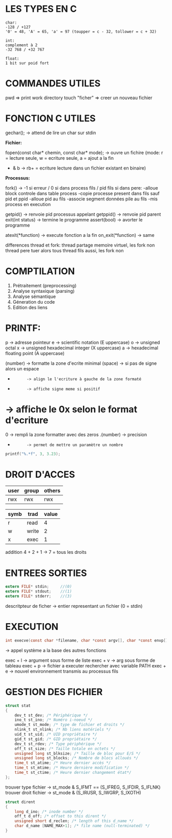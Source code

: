 # LES TYPES EN C

```
char:
-128 / +127
'0' = 48, 'A' = 65, 'a' = 97 (toupper = c - 32, tollower = c + 32)

int:
complement à 2
-32 768 / +32 767

float:
1 bit sur poid fort
```
# COMMANDES UTILES

pwd 			=> print work directory
touch "ficher" 	=> creer un nouveau fichier

# FONCTION C UTILES

gechar(); -> attend de lire un char sur stdin

**Fichier:**

fopen(const char* chemin, const char* mode); -> ouvre un fichire 
(mode: r = lecture seule, w = ecriture seule, a = ajout a la fin
+ & b -> rb+ = ecriture lecture dans un fichier existant en binaire)

**Processus:**

fork() -> -1 si erreur / 0 si dans process fils / pid fils si dans pere:
-alloue block controle dans table process
-copie processe present dans fils sauf pid et ppid
-alloue pid au fils
-associe segment données pile au fils
-mis process en execution

getpid() -> renvoie pid processus appelant
getppid() -> renvoie pid parent
exit(int status) -> termine le programme
assert(bool) -> avorter le programme

atexit(*function) -> execute fonction a la fin
on_exit(*function) -> same

differences thread et fork:
thread partage memoire virtuel, les fork non
thread pere tuer alors tous thread fils aussi, les fork non

# COMPTILATION

1) Prétraitement (preprocessing)
2) Analyse syntaxique (parsing)
3) Analyse sémantique
4) Géneration du code
5) Edition des liens

# PRINTF:
p -> adresse pointeur 
e -> scientific notation (E uppercase)
o -> unsigned octal
x -> unsigned hexadecimal integer (X uppercase)
a -> hexadecimal floating point (A uppercase)

(number) 	-> formatte la zone d'ecrite minimal
(space)		-> si pas de signe alors un espace
- 			-> align le l'ecriture à gauche de la zone formaté
+ 			-> affiche signe meme si positif
# 			-> affiche le 0x selon le format d'ecriture
0 			-> rempli la zone formatter avec des zeros
.(number) 	-> precision
* 			-> permet de mettre un paramètre un nombre 

```c
printf("%.*f", 3, 3.23);
```

# DROIT D'ACCES

| user | group | others |
|------|-------|--------|
| rwx  | rwx   | rwx    |

| symb | trad  | value |
|------|-------|-------|
| r    | read  | 4     |
| w    | write | 2     |
| x    | exec  | 1     |

addition 4 + 2 + 1 -> 7 = tous les droits

# ENTREES SORTIES

```c
extern FILE* stdin; 	//(0)
extern FILE* stdout; 	//(1)
extern FILE* stderr; 	//(3)
```

descritpteur de ficher -> entier representant un fichier (0 = stdin)

# EXECUTION

```c
int execve(const char *filename, char *const argv[], char *const envp[]); 
```
-> appel système a la base des autres fonctions

exec + l -> argument sous forme de liste
exec + v -> arg sous forme de tableau
exec + p -> fichier a executer rechercher avec variable PATH
exec + e -> nouvel environnement transmis au processus fils

# GESTION DES FICHIER

```c
struct stat
{
	dev_t st_dev; /* Périphérique */
	ino_t st_ino; /* Numéro i-noeud */
	umode_t st_mode; /* type de fichier et droits */
	nlink_t st_nlink; /* Nb liens matériels */
	uid_t st_uid; /* UID propriétaire */
	gid_t st_gid; /* GID propriétaire */
	dev_t st_rdev; /* Type périphérique */
	off_t st_size; /* Taille totale en octets */
	unsigned long st_blksize; /* Taille de bloc pour E/S */
	unsigned long st_blocks; /* Nombre de blocs alloués */
	time_t st_atime; /* Heure dernier accès */
	time_t st_mtime; /* Heure dernière modification */
	time_t st_ctime; /* Heure dernier changement état*/
};
```

trouver type fichier -> st_mode & S_IFMT == (S_IFREG, S_IFDIR, S_IFLNK)
trouver droit fichier -> st_mode & (S_IRUSR, S_IWGRP, S_IXOTH) 

```c
struct dirent
{
	long d_ino; /* inode number */
	off_t d_off; /* offset to this dirent */
	unsigned short d_reclen; /* length of this d_name */
	char d_name [NAME_MAX+1]; /* file name (null-terminated) */
}
```